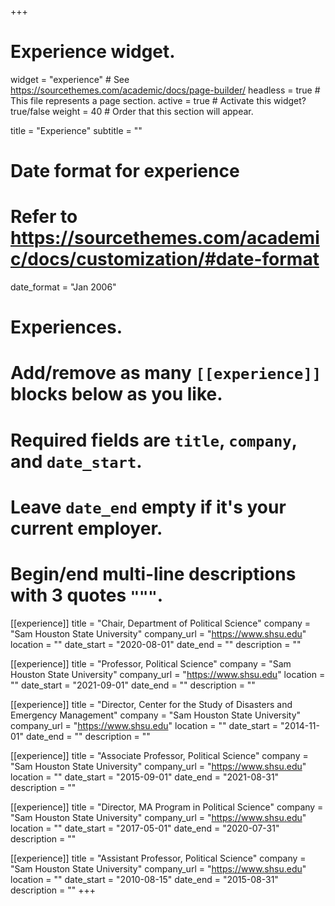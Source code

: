 +++
# Experience widget.
widget = "experience"  # See https://sourcethemes.com/academic/docs/page-builder/
headless = true  # This file represents a page section.
active = true  # Activate this widget? true/false
weight = 40  # Order that this section will appear.

title = "Experience"
subtitle = ""

# Date format for experience
#   Refer to https://sourcethemes.com/academic/docs/customization/#date-format
date_format = "Jan 2006"

# Experiences.
#   Add/remove as many `[[experience]]` blocks below as you like.
#   Required fields are `title`, `company`, and `date_start`.
#   Leave `date_end` empty if it's your current employer.
#   Begin/end multi-line descriptions with 3 quotes `"""`.
[[experience]]
  title = "Chair, Department of Political Science"
  company = "Sam Houston State University"
  company_url = "https://www.shsu.edu"
  location = ""
  date_start = "2020-08-01"
  date_end = ""
  description = ""

[[experience]]
  title = "Professor, Political Science"
  company = "Sam Houston State University"
  company_url = "https://www.shsu.edu"
  location = ""
  date_start = "2021-09-01"
  date_end = ""
  description = ""

[[experience]]
  title = "Director, Center for the Study of Disasters and Emergency Management"
  company = "Sam Houston State University"
  company_url = "https://www.shsu.edu"
  location = ""
  date_start = "2014-11-01"
  date_end = ""
  description = ""

[[experience]]
  title = "Associate Professor, Political Science"
  company = "Sam Houston State University"
  company_url = "https://www.shsu.edu"
  location = ""
  date_start = "2015-09-01"
  date_end = "2021-08-31"
  description = ""

[[experience]]
  title = "Director, MA Program in Political Science"
  company = "Sam Houston State University"
  company_url = "https://www.shsu.edu"
  location = ""
  date_start = "2017-05-01"
  date_end = "2020-07-31"
  description = ""

[[experience]]
  title = "Assistant Professor, Political Science"
  company = "Sam Houston State University"
  company_url = "https://www.shsu.edu"
  location = ""
  date_start = "2010-08-15"
  date_end = "2015-08-31"
  description = ""
+++
